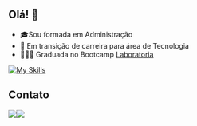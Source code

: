 ## Olá! 👋

<!--
**erikapeloggia/erikapeloggia** is a ✨ _special_ ✨ repository because its `README.md` (this file) appears on your GitHub profile.

Here are some ideas to get you started:-->

- 🎓Sou formada em Administração
- 💼 Em transição de carreira para área de Tecnologia
- 👩🏻‍💻 Graduada no Bootcamp [Laboratoria](https://www.laboratoria.la/br)

[![My Skills](https://skillicons.dev/icons?i=html,css,javascript,git,nodejs,jest,bootstrap,angular,typescript,vscode,ps,figma&theme=dark)](https://skillicons.dev)

<!--![CSS3](https://img.shields.io/badge/css3-%231572B6.svg?style=for-the-badge&logo=css3&logoColor=white)
![HTML5](https://img.shields.io/badge/html5-%23E34F26.svg?style=for-the-badge&logo=html5&logoColor=white)
![JavaScript](https://img.shields.io/badge/javascript-%23323330.svg?style=for-the-badge&logo=javascript&logoColor=%23F7DF1E)
![NodeJS](https://img.shields.io/badge/node.js-6DA55F?style=for-the-badge&logo=node.js&logoColor=white)
![Angular](https://img.shields.io/badge/angular-%23DD0031.svg?style=for-the-badge&logo=angular&logoColor=white)
![TypeScript](https://img.shields.io/badge/typescript-%23007ACC.svg?style=for-the-badge&logo=typescript&logoColor=white)-->

## Contato

<a href="https://www.linkedin.com/in/erikaakagi/" target="_blank"><img src="https://img.shields.io/badge/-LinkedIn-%230077B5?style=for-the-badge&logo=linkedin&logoColor=white" target="_blank"></a><a href = "mailto:erikapeloggia@gmail.com"><img src="https://img.shields.io/badge/-Gmail-%23333?style=for-the-badge&logo=gmail&logoColor=white" target="_blank"></a>

